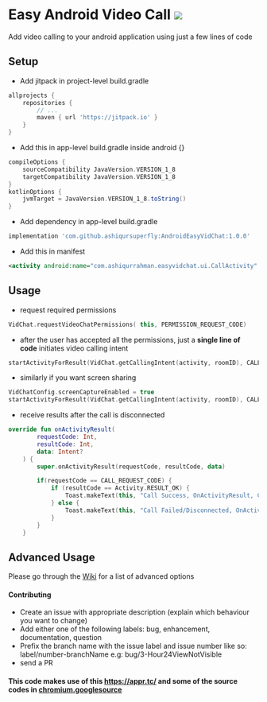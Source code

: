 # Easy Android Video Call [![](https://jitpack.io/v/ashiqursuperfly/AndroidEasyVidChat.svg)](https://jitpack.io/#ashiqursuperfly/AndroidEasyVidChat)
Add video calling to your android application using just a few lines of code

## Setup
- Add jitpack in project-level build.gradle
```groovy
allprojects {
	repositories {
        // ...
        maven { url 'https://jitpack.io' }
    }
}
```
- Add this in app-level build.gradle inside android {}
```groovy
compileOptions {
    sourceCompatibility JavaVersion.VERSION_1_8
    targetCompatibility JavaVersion.VERSION_1_8
}
kotlinOptions {
    jvmTarget = JavaVersion.VERSION_1_8.toString()
}
  ```
- Add dependency in app-level build.gradle
```groovy
implementation 'com.github.ashiqursuperfly:AndroidEasyVidChat:1.0.0'
```
- Add this in manifest
```xml
<activity android:name="com.ashiqurrahman.easyvidchat.ui.CallActivity" />
```

## Usage
- request required permissions
```kotlin
VidChat.requestVideoChatPermissions( this, PERMISSION_REQUEST_CODE)
```
- after the user has accepted all the permissions, just a **single line of code** initiates video calling intent
```kotlin
startActivityForResult(VidChat.getCallingIntent(activity, roomID), CALL_REQUEST_CODE) // send an unique roomID for your call, the receiver user must also connect on the same roomID
```
- similarly if you want screen sharing
```kotlin
VidChatConfig.screenCaptureEnabled = true
startActivityForResult(VidChat.getCallingIntent(activity, roomID), CALL_REQUEST_CODE) // send an unique roomID for your call, the receiver user must also connect on the same roomID
```
- receive results after the call is disconnected
```kotlin
override fun onActivityResult(
        requestCode: Int,
        resultCode: Int,
        data: Intent?
    ) {
        super.onActivityResult(requestCode, resultCode, data)

        if(requestCode == CALL_REQUEST_CODE) {
            if (resultCode == Activity.RESULT_OK) {
                Toast.makeText(this, "Call Success, OnActivityResult, Code:$resultCode", Toast.LENGTH_LONG).show()
            } else {
                Toast.makeText(this, "Call Failed/Disconnected, OnActivityResult, Code:$resultCode", Toast.LENGTH_LONG).show()
            }
        }
    }
```
## Advanced Usage
Please go through the [Wiki](https://github.com/ashiqursuperfly/AndroidEasyVidChat/wiki/Advanced-Usage) for a list of advanced options 

#### Contributing
- Create an issue with appropriate description (explain which behaviour you want to change)
- Add either one of the following labels: bug, enhancement, documentation, question
- Prefix the branch name with the issue label and issue number like so: label/number-branchName e.g: bug/3-Hour24ViewNotVisible
- send a PR

#### This code makes use of this <a href="https://appr.tc/">https://appr.tc/</a> and some of the source codes in <a href="https://chromium.googlesource.com/">chromium.googlesource</a>


